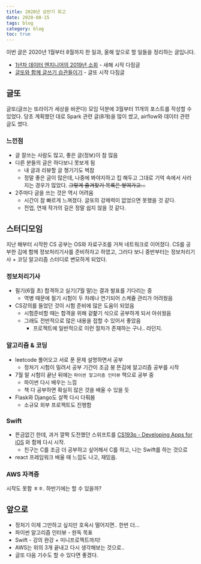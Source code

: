 ```yaml
---
title: 2020년 상반기 회고
date: 2020-08-15
tags: blog
category: blog
toc: true
---
```


이번 글은 2020년 1월부터 8월까지 한 일과, 올해 앞으로 할 일들을 정리하는 글입니다.

* [1년차 데이터 엔지니어의 2019년 소회](/blog/2019_closing/#마무리) - 새해 시작 다짐글
* [글또와 함께 글쓰기 습관들이기](/blog/new_resolution/) - 글또 시작 다짐글

## 글또

글또(글쓰는 또라이가 세상을 바꾼다) 모임 덕분에 3월부터 11개의 포스트를 작성할 수 있었다. 당초 계획했던 대로 Spark 관련 글(8개)을 많이 썼고, airflow와 데이터 관련 글도 썼다.

### 느낀점

* 글 잘쓰는 사람도 많고, 좋은 글(정보)이 참 많음
* 다른 분들의 글은 하다보니 못보게 됨
  * 내 글과 리뷰할 글 챙기기도 벅참
  * 정말 좋은 글이 많은데, 나중에 봐야지하고 킵 해두고 그대로 기억 속에서 사라지는 경우가 많았다. ~~그렇게 즐겨찾기 목록은 쌓여가고...~~
* 2주마다 글을 쓰는 것은 역시 어려움
  * 시간이 참 빠르게 느껴졌다. 글또의 강제력이 없었으면 못했을 것 같다.
  * 전업, 연재 작가의 길은 정말 쉽지 않을 것 같다.

## 스터디모임

지난 해부터 시작한 CS 공부는 OS와 자료구조를 거쳐 네트워크로 이어졌다. CS를 공부한 김에 함께 정보처리기사를 준비하자고 하였고, 그러다 보니 중반부터는 정보처리기사 + 코딩 알고리즘 스터디로 변모하게 되었다.

### 정보처리기사

* 필기(6월 초) 합격하고 실기(7월 말)는 결과 발표를 기다리는 중
  * 역병 때문에 필기 시험이 두 차례나 연기되어 스케쥴 관리가 어려웠음
* CS강의를 들었던 것이 시험 준비에 많은 도움이 되었음
  * 시험준비할 때는 합격을 위해 겉핥기 식으로 공부하게 되서 아쉬웠음
  * 그래도 전반적으로 많은 내용을 접할 수 있어서 좋았음
    * 프로젝트에 일반적으로 이런 절차가 존재하는 구나.. 라던지.

### 알고리즘 & 코딩

* leetcode 풀어오고 서로 푼 문제 설명하면서 공부
  * 정처기 시험이 밀려서 공부 기간이 조금 붕 뜬김에 알고리즘 공부를 시작
* 7월 말 시험이 끝난 뒤에는 `파이썬 알고리즘 인터뷰` 책으로 공부 중
  * 파이썬 다시 배우는 느낌
  * 책 다 공부하면 확실히 많은 것을 배울 수 있을 듯
* Flask와 Django도 살짝 다시 다뤄봄
  * 소규모 외부 프로젝트도 진행함

### Swift

* 뜬금없긴 한데, 과거 깔짝 도전했던 스위프트를 [CS193p - Developing Apps for iOS](https://cs193p.sites.stanford.edu/)  와 함께 다시 시작.
  * 친구는 C를 조금 더 공부하고 싶어해서 C를 하고, 나는 Swift를 하는 것으로
* react  프레임워크 배울 때 느낌도 나고, 재밌음.

### AWS 자격증

시작도 못함 ㅎㅎ. 하반기에는 할 수 있을까?

## 앞으로

* 정처기 이제 그만하고 싶지만 호옥시 떨어지면.. 한번 더…
* 파이썬 알고리즘 인터뷰 - 완독 목표
* Swift - 강의 완강 + 미니프로젝트까지!
* AWS는 위의 3개 끝내고 다시 생각해보는 것으로..
* 글또 다음 기수도 할 수 있다면 좋겠다.
